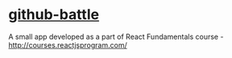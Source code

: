 # [github-battle](https://petersandor.github.io/github-battle/)
A small app developed as a part of React Fundamentals course - http://courses.reactjsprogram.com/

